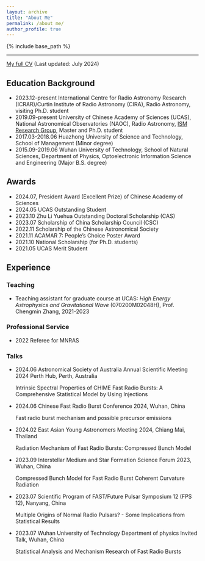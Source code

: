 ```yaml
---
layout: archive
title: "About Me"
permalink: /about me/
author_profile: true
---
```


{% include base_path %}

----

 [My full CV](../files/CV_cxh.pdf) (Last updated: July 2024)

## Education Background

- 2023.12-present International Centre for Radio Astronomy Research (ICRAR)/Curtin Institute of Radio Astronomy (CIRA), Radio Astronomy, visiting Ph.D. student
- 2019.09-present University of Chinese Academy of Sciences (UCAS), National Astronomical Observatories (NAOC), Radio Astronomy, [ISM Research Group](http://groups.bao.ac.cn/ism/english/), Master and Ph.D. student
- 2017.03-2018.06 Huazhong University of Science and Technology, School of Management (Minor degree)
- 2015.09-2019.06 Wuhan University of Technology, School of Natural Sciences, Department of Physics, Optoelectronic Information Science and Engineering (Major B.S. degree)



## Awards

- 2024.07, President Award (Excellent Prize) of Chinese Academy of Sciences
- 2024.05 UCAS Outstanding Student
- 2023.10 Zhu Li Yuehua Outstanding Doctoral Scholarship (CAS)
- 2023.07 Scholarship of China Scholarship Council (CSC)
- 2022.11 Scholarship of the Chinese Astronomical Society
- 2021.11 ACAMAR 7: People’s Choice Poster Award
- 2021.10 National Scholarship (for Ph.D. students)
- 2021.05 UCAS Merit Student



## Experience

### Teaching

- Teaching assistant for graduate course at UCAS: *High Energy Astrophysics and Gravitational Wave* (070200M02048H), Prof. Chengmin Zhang, 2021-2023

### Professional Service

- 2022 Referee for MNRAS

### Talks

- 2024.06 Astronomical Society of Australia Annual Scientific Meeting 2024 Perth Hub, Perth, Australia

  Intrinsic Spectral Properties of CHIME Fast Radio Bursts: A Comprehensive Statistical Model by Using Injections

- 2024.06 Chinese Fast Radio Burst Conference 2024, Wuhan, China

  Fast radio burst mechanism and possible precursor emissions

- 2024.02 East Asian Young Astronomers Meeting 2024, Chiang Mai, Thailand

  Radiation Mechanism of Fast Radio Bursts: Compressed Bunch Model

- 2023.09 Interstellar Medium and Star Formation Science Forum 2023, Wuhan, China

  Compressed Bunch Model for Fast Radio Burst Coherent Curvature Radiation

- 2023.07 Scientific Program of FAST/Future Pulsar Symposium 12 (FPS 12), Nanyang, China

  Multiple Origins of Normal Radio Pulsars? - Some Implications from Statistical Results

- 2023.07 Wuhan University of Technology Department of physics Invited Talk, Wuhan, China

  Statistical Analysis and Mechanism Research of Fast Radio Bursts
